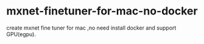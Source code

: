 # mxnet-finetuner-for-mac-no-docker
create mxnet fine tuner for mac ,no need install docker and support GPU(egpu).
